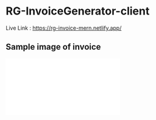 # RG-InvoiceGenerator-client

Live Link :	https://rg-invoice-mern.netlify.app/



## Sample image of invoice 

![Alt text](INV59265435.pdf?raw=true "invoice-mern")





